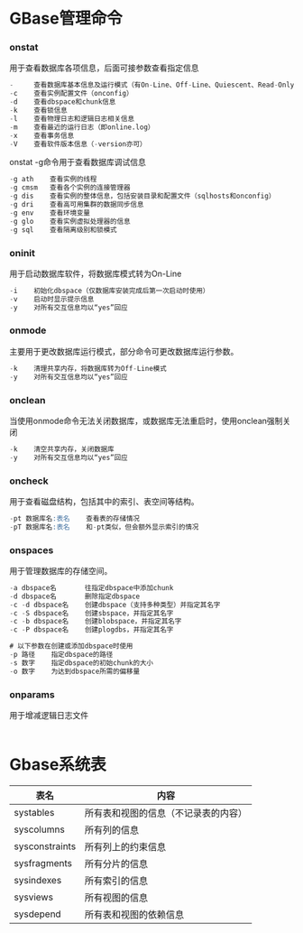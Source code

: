 # GBase管理命令
### onstat
用于查看数据库各项信息，后面可接参数查看指定信息
```sql
-     查看数据库基本信息及运行模式（有On-Line、Off-Line、Quiescent、Read-Only、Recovery等模式）
-c    查看实例配置文件（onconfig）
-d    查看dbspace和chunk信息
-k    查看锁信息
-l    查看物理日志和逻辑日志相关信息
-m    查看最近的运行日志（即online.log）
-x    查看事务信息
-V    查看软件版本信息（-version亦可）
```

onstat -g命令用于查看数据库调试信息
```sql
-g ath    查看实例的线程
-g cmsm   查看各个实例的连接管理器
-g dis    查看实例的整体信息，包括安装目录和配置文件（sqlhosts和onconfig）
-g dri    查看高可用集群的数据同步信息
-g env    查看环境变量
-g glo    查看实例虚拟处理器的信息
-g sql    查看隔离级别和锁模式
```
### oninit
用于启动数据库软件，将数据库模式转为On-Line
```sql
-i    初始化dbspace（仅数据库安装完成后第一次启动时使用）
-v    启动时显示提示信息 
-y    对所有交互信息均以“yes”回应
```
### onmode
主要用于更改数据库运行模式，部分命令可更改数据库运行参数。
```sql
-k    清理共享内存，将数据库转为Off-Line模式
-y    对所有交互信息均以“yes”回应
```
### onclean
当使用onmode命令无法关闭数据库，或数据库无法重启时，使用onclean强制关闭
```sql
-k    清空共享内存，关闭数据库
-y    对所有交互信息均以“yes”回应
```
### oncheck
用于查看磁盘结构，包括其中的索引、表空间等结构。
```sql
-pt 数据库名:表名    查看表的存储情况
-pT 数据库名:表名    和-pt类似，但会额外显示索引的情况
```
### onspaces
用于管理数据库的存储空间。
```sql
-a dbspace名       往指定dbspace中添加chunk
-d dbspace名       删除指定dbspace
-c -d dbspace名    创建dbspace（支持多种类型）并指定其名字
-c -S dbspace名    创建sbspace，并指定其名字
-c -b dbspace名    创建blobspace，并指定其名字
-c -P dbspace名    创建plogdbs，并指定其名字

# 以下参数在创建或添加dbspace时使用
-p 路径    指定dbspace的路径
-s 数字    指定dbspace的初始chunk的大小
-o 数字    为达到dbspace所需的偏移量
```

### onparams 
用于增减逻辑日志文件
<br/><br/>


# Gbase系统表
| 表名 | 内容 |
| ---  | --- |
| systables | 所有表和视图的信息（不记录表的内容） |
| syscolumns | 所有列的信息 |
| sysconstraints | 所有列上的约束信息 |
| sysfragments | 所有分片的信息 |
| sysindexes | 所有索引的信息 |
| sysviews | 所有视图的信息 |
| sysdepend | 所有表和视图的依赖信息 |
